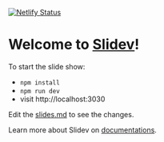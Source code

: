 [![Netlify Status](https://api.netlify.com/api/v1/badges/e52199ac-10dc-4db1-ae9b-4f693a94977d/deploy-status)](https://app.netlify.com/sites/fascinating-marshmallow-850af1/deploys)

# Welcome to [Slidev](https://github.com/slidevjs/slidev)!

To start the slide show:

- `npm install`
- `npm run dev`
- visit http://localhost:3030

Edit the [slides.md](./slides.md) to see the changes.

Learn more about Slidev on [documentations](https://sli.dev/).
